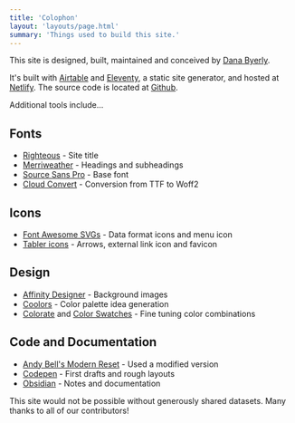 ```yaml
---
title: 'Colophon'
layout: 'layouts/page.html'
summary: 'Things used to build this site.'
---
```

This site is designed, built, maintained and conceived by [Dana Byerly](https://danabyerly.com). 

It's built with [Airtable](https://airtable.com) and [Eleventy](https://11ty.dev), a static site generator, and hosted at [Netlify](https://netlify.com). The source code is located at [Github](https://github.com/superterrific/horse-racing-datasets).

Additional tools include...

## Fonts
* [Righteous](https://fonts.google.com/specimen/Righteous) - Site title
* [Merriweather](https://fonts.google.com/specimen/Merriweather) - Headings and subheadings
* [Source Sans Pro](https://fonts.google.com/specimen/Source+Sans+Pro) - Base font
* [Cloud Convert](https://cloudconvert.com/ttf-to-woff2) - Conversion from TTF to Woff2

## Icons
* [Font Awesome SVGs](https://fontawesome.com) - Data format icons and menu icon
* [Tabler icons](https://tablericons.com/) - Arrows, external link icon and favicon

## Design
* [Affinity Designer](https://affinity.serif.com/en-us/) - Background images
* [Coolors](https://coolors.co/) - Color palette idea generation
* [Colorate](https://colorate.azurewebsites.net/) and [Color Swatches](https://colorswatches.info/) - Fine tuning color combinations

## Code and Documentation
* [Andy Bell's Modern Reset](https://piccalil.li/blog/a-modern-css-reset) - Used a modified version
* [Codepen](https://codepen.io/) - First drafts and rough layouts
* [Obsidian](https://obsidian.md/) - Notes and documentation

This site would not be possible without generously shared datasets. Many thanks to all of our contributors!  
